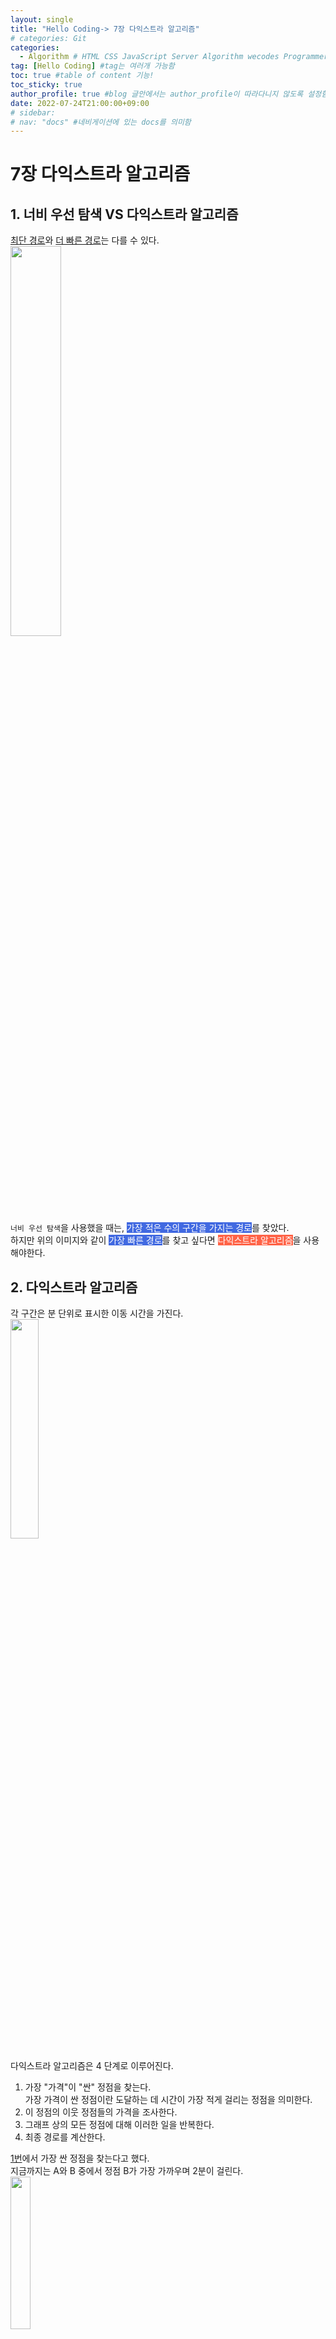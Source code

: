 ```yaml
---
layout: single
title: "Hello Coding-> 7장 다익스트라 알고리즘"
# categories: Git
categories:
  - Algorithm # HTML CSS JavaScript Server Algorithm wecodes Programmers1 Programmers2 CS Github Blog
tag: [Hello Coding] #tag는 여러개 가능함
toc: true #table of content 기능!
toc_sticky: true
author_profile: true #blog 글안에서는 author_profile이 따라다니지 않도록 설정함
date: 2022-07-24T21:00:00+09:00
# sidebar:
# nav: "docs" #네비게이션에 있는 docs를 의미함
---
```

# 7장 다익스트라 알고리즘
## 1. 너비 우선 탐색 VS 다익스트라 알고리즘
<u>최단 경로</u>와 <u>더 빠른 경로</u>는 다를 수 있다.  
<img src="https://user-images.githubusercontent.com/87808288/180646475-7788ff4b-385f-47a5-b1a8-9eb4dff5d3b9.png" width="40%">  
`너비 우선 탐색`을 사용했을 때는, <span style="color:white;background:royalblue;">가장 적은 수의 구간을 가지는 경로</span>를 찾았다.  
하지만 위의 이미지와 같이 <span style="color:white;background:royalblue;">가장 빠른 경로</span>를 찾고 싶다면 <span style="color:white;background:tomato;">다익스트라 알고리즘</span>을 사용해야한다.  

## 2. 다익스트라 알고리즘
각 구간은 분 단위로 표시한 이동 시간을 가진다.  
<img src="https://user-images.githubusercontent.com/87808288/180646642-dc6e61b2-0773-44e4-96d6-94cda5c741e0.png" width="30%">  

다익스트라 알고리즘은 4 단계로 이루어진다.  
1. 가장 "가격"이 "싼" 정점을 찾는다.  
가장 가격이 싼 정점이란 도달하는 데 시간이 가장 적게 걸리는 정점을 의미한다.  
2. 이 정점의 이웃 정점들의 가격을 조사한다.  
3. 그래프 상의 모든 정점에 대해 이러한 일을 반복한다.
4. 최종 경로를 계산한다.

<u>1번</u>에서 가장 싼 정점을 찾는다고 했다.  
지금까지는 A와 B 중에서 정점 B가 가장 가까우며 2분이 걸린다.  
<img src="https://user-images.githubusercontent.com/87808288/180646797-c784abf1-a6c5-4e25-a2f7-6bf8dfe8250a.png" width="25%">  

<u>2번</u> -> 정점 B의 모든 이웃 정점에 대해 정점 B를 통과하여 정점 A에 도달하는 데 걸리는 시간을 계산한다.  
<img src="https://user-images.githubusercontent.com/87808288/180647016-8d8a6384-2952-4e22-95e1-1b61ac95e179.png" width="60%">  
정점 B의 이웃 정점에 대해 더 빠른 경로를 찾으면 가격을 바꾸어준다.  
- 정점 A로 가는 더 짧은 거리(6분에서 5분으로 수정)
- 도착점까지 가는 더 짧은 거리(무한대에서 7분으로 수정)

<u>3번</u> -> 이제 <span style="color:white;background:royalblue;">지금까지 한 일을 반복</span>한다.  
다시 1단계로, 가장 빨리 도착할 수 있는 정점을 찾는다.  
<u>정점 B는 이미 처리</u>했고, <span style="color:white;background:royalblue;">정점 A가 그 다음으로 시간이 적게 걸린다</span>.  
다시 2단계로, 정점 A의 이웃 정점에 대한 가격을 수정한다.  
<img src="https://user-images.githubusercontent.com/87808288/180647401-17ed0ba6-5ddd-4584-9fb9-c72bca355cb2.png" width="35%">  
이제 도착점까지의 거리는 6분으로 줄어든다.  

위의 다익스트라 알고리즘을 통해  
- 정점 B에 도달하는 데는 2분이 걸린다.  
- 정점 A에 도달하는 데는 5분이 걸린다.
- 도착점에 도달하는 데는 6분이 걸린다.

<img src="https://user-images.githubusercontent.com/87808288/180647555-1bd05fe2-8607-4765-9fe0-bc7b818f54e2.png" width="25%">
<img src="https://user-images.githubusercontent.com/87808288/180647595-2af32206-61a9-472b-8944-438b386b51cf.png" width="30%">  
위 탐색 방식은 <span style="color:white;background:royalblue;">너비 우선 탐색으로는 찾을 수 없는 경로</span>이다.  
위의 이미지의 경로는 <span style="color:white;background:blue;">구간이 3개</span>나 되고,  
2개의 구간만으로 출발점에서 도착점으로 가는 경로도 존재하기 때문이다.  
<!-- 161 페이지 -->






<!-- <span style="color:white;background:royalblue;"> -->

<!-- ### 2. Link 넣기

```

유형 1: (설명어를 입력) : [gunhee's coding blog](https://gunhee-jeong.github.io/)
유형 2: (URL 자동연결) : <https://gunhee-jeong.github.io/>
유형 3: (동일 파일 내 '문단으로 이동') : [1. Header로 이동](###-1-header)

```

유형 1: (설명어를 입력) : [gunhee's coding blog](https://gunhee-jeong.github.io/)
유형 2: (URL 자동연결) : <https://gunhee-jeong.github.io/>
유형 3: (동일 파일 내 '문단으로 이동') : [1. Header로 이동](#1-header)
유형 3의 방법

1. 특수문자를 제거
2. 스페이스는 -로 바꾸고
3. 대문자는 소문자로!
   그래서 ### 1. Header -> #1-header

## Link: [google][https://www.google.com/]

### 3. 수평선

```

---

```

---

### 4. 라인 바꾸기

```

스페이스바를 2번 눌러주면 다음칸으로
이동할 수 있어요!

```

---

스페이스바를 2번 눌러주면
다음칸으로 이동할 수 있어요!

### 5. list 만들기

```

1. 1번
2. 2번
3. 3번

- 순서없는 list
  - 순서없는 list
    - 순서없는 list

```

1. 1번
2. 2번
3. 3번

- 순서없는 list
  - 순서없는 list
    - 순서없는 list

---

### 6. font 관련

```

**진하게** -> 볼드
_기울여서_ -> 이탤릭체
~~취소선~~ -> 취소선

<ul>밑줄넣기</ul> -> 밑줄
<span style="color:red">빨간 글씨</span> -> 글자색
이것이 `인라인` 입니다 -> 인라인 코드
```

**진하게** -> 볼드
_기울여서_ -> 이탤릭체
~~취소선~~ -> 취소선
<u>밑줄넣기</u> -> 밑줄
<span style="color:red">빨간 글씨</span>
이것이 `인라인` 입니다 -> 인라인 코드

---

### 7. 인용구문

```
> coding
>
> > JavaScript
> >
> > > 내가 프짱!
```

> coding
>
> > JavaScript
> >
> > > 내가 프짱!

---

### 8. 이미지 삽입

```
유형1: ('사이즈를 조절' -> HTML 태그 사용) : <img src="https://gunhee-jeong.github.io/assets/images/blogLogo.png" width="300" height="200">
유형2: (이미지 삽입 후 -> 링크 걸기)
[![이미지](https://gunhee-jeong.github.io/assets/images/blogLogo/blogLogo.png)](https://gunhee-jeong.github.io/)
```

유형1: ('사이즈를 조절' -> HTML 태그 사용) : <img src="https://gunhee-jeong.github.io/assets/images/blogLogo.png" width="300" height="200">
유형2: (이미지 삽입 후 -> 링크 걸기)
[![이미지](https://gunhee-jeong.github.io/assets/images/blogLogo.png)](https://gunhee-jeong.github.io/)

### 9. 표 만들기

```
||국어|영어|
| :--- | ---: | :--: |
|건희 | 100점 | 100점
|철수 | 100점 | 100점
```

|      |  국어 | 영어  |
| :--- | ----: | :---: |
| 건희 | 100점 | 100점 |
| 철수 | 100점 | 100점 |

> - header를 넣고 싶은 경우 ---을 사용하고 :을 이용하여 정렬에 사용함!

### 10. 토글 만들기

```
<details>
<summary>여기를 누르세요</summary>
<div markdown="1">
숨겨진 내용
</div>
</details>
```

<details>
<summary>여기를 누르세요</summary>
<div markdown="1">
숨겨진 내용
</div>
</details> -->
